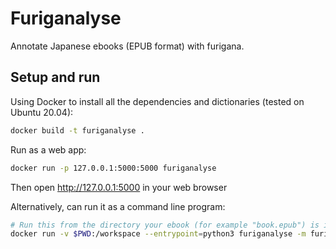 Furiganalyse
=============

Annotate Japanese ebooks (EPUB format) with furigana.

Setup and run
--------------

Using Docker to install all the dependencies and dictionaries (tested on Ubuntu 20.04):
```bash
docker build -t furiganalyse .
```

Run as a web app:
```bash
docker run -p 127.0.0.1:5000:5000 furiganalyse
```
Then open http://127.0.0.1:5000 in your web browser

Alternatively, can run it as a command line program:
```bash
# Run this from the directory your ebook (for example "book.epub") is in
docker run -v $PWD:/workspace --entrypoint=python3 furiganalyse -m furiganalyse /workspace/book.epub /workspace/book_with_furigana.epub
```